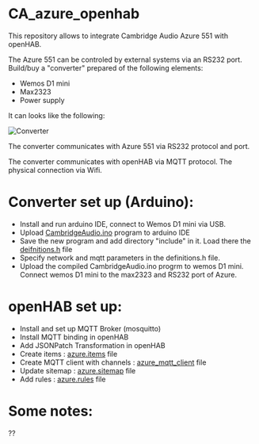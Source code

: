 # CA_azure_openhab
This repository allows to integrate Cambridge Audio Azure 551 with openHAB. 

The Azure 551 can be controled by external systems via an RS232 port.
Build/buy a "converter" prepared of the following elements:

* Wemos D1 mini
* Max2323
* Power supply

It can looks like the following:

![Converter](https://github.com/raf1000/azure_openhab/blob/main/CA_converter.jpg)


The converter communicates with Azure 551 via RS232 protocol and port.

The converter communicates with openHAB via MQTT protocol. The physical connection via Wifi.

# Converter set up (Arduino):
* Install and run arduino IDE, connect to Wemos D1 mini via USB.
* Upload [CambridgeAudio.ino](https://github.com/raf1000/azure_openhab/blob/main/Arduino/CambridgeAudio.ino) program to arduino IDE
* Save the new program and add directory "include" in it. Load there the [deifnitions.h](https://github.com/raf1000/azure_openhab/blob/main/Arduino/definitions.h) file
* Specify network and mqtt parameters in the definitions.h file.
* Upload the compiled CambridgeAudio.ino progrm to wemos D1 mini. Connect wemos D1 mini to the max2323 and RS232 port of Azure. 
# openHAB set up:
* Install and set up MQTT Broker (mosquitto)
* Install MQTT binding in openHAB
* Add JSONPatch Transformation in openHAB
* Create items : [azure.items](https://github.com/raf1000/azure_openhab/blob/main/openHAB/azure.items) file
* Create MQTT client with channels : [azure_mqtt_client](https://github.com/raf1000/azure_openhab/blob/main/openHAB/azure_mqtt_client) file
* Update sitemap : [azure.sitemap](https://github.com/raf1000/azure_openhab/blob/main/openHAB/azure.sitemap) file 
* Add rules : [azure.rules](https://github.com/raf1000/azure_openhab/blob/main/openHAB/azure.rules) file
# Some notes:
??
